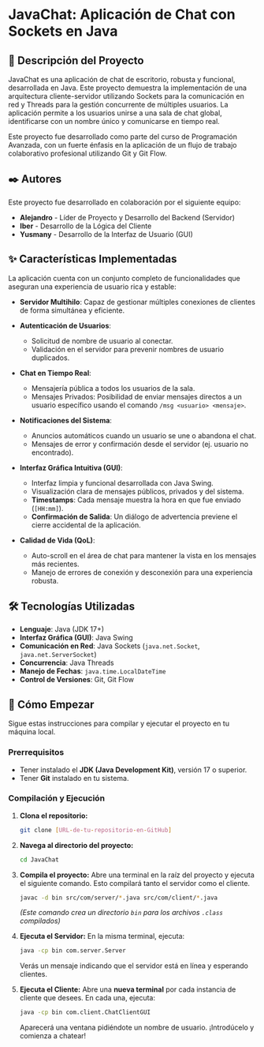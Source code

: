 # JavaChat: Aplicación de Chat con Sockets en Java

## 📜 Descripción del Proyecto
JavaChat es una aplicación de chat de escritorio, robusta y funcional, desarrollada en Java. Este proyecto demuestra la implementación de una arquitectura cliente-servidor utilizando Sockets para la comunicación en red y Threads para la gestión concurrente de múltiples usuarios. La aplicación permite a los usuarios unirse a una sala de chat global, identificarse con un nombre único y comunicarse en tiempo real.

Este proyecto fue desarrollado como parte del curso de Programación Avanzada, con un fuerte énfasis en la aplicación de un flujo de trabajo colaborativo profesional utilizando Git y Git Flow.

## ✒️ Autores
Este proyecto fue desarrollado en colaboración por el siguiente equipo:

*   **Alejandro** - Líder de Proyecto y Desarrollo del Backend (Servidor)
*   **Iber** - Desarrollo de la Lógica del Cliente
*   **Yusmany** - Desarrollo de la Interfaz de Usuario (GUI)

## ✨ Características Implementadas
La aplicación cuenta con un conjunto completo de funcionalidades que aseguran una experiencia de usuario rica y estable:

*   **Servidor Multihilo**: Capaz de gestionar múltiples conexiones de clientes de forma simultánea y eficiente.

*   **Autenticación de Usuarios**:
    *   Solicitud de nombre de usuario al conectar.
    *   Validación en el servidor para prevenir nombres de usuario duplicados.

*   **Chat en Tiempo Real**:
    *   Mensajería pública a todos los usuarios de la sala.
    *   Mensajes Privados: Posibilidad de enviar mensajes directos a un usuario específico usando el comando `/msg <usuario> <mensaje>`.

*   **Notificaciones del Sistema**:
    *   Anuncios automáticos cuando un usuario se une o abandona el chat.
    *   Mensajes de error y confirmación desde el servidor (ej. usuario no encontrado).

*   **Interfaz Gráfica Intuitiva (GUI)**:
    *   Interfaz limpia y funcional desarrollada con Java Swing.
    *   Visualización clara de mensajes públicos, privados y del sistema.
    *   **Timestamps**: Cada mensaje muestra la hora en que fue enviado (`[HH:mm]`).
    *   **Confirmación de Salida**: Un diálogo de advertencia previene el cierre accidental de la aplicación.

*   **Calidad de Vida (QoL)**:
    *   Auto-scroll en el área de chat para mantener la vista en los mensajes más recientes.
    *   Manejo de errores de conexión y desconexión para una experiencia robusta.

## 🛠️ Tecnologías Utilizadas
*   **Lenguaje**: Java (JDK 17+)
*   **Interfaz Gráfica (GUI)**: Java Swing
*   **Comunicación en Red**: Java Sockets (`java.net.Socket`, `java.net.ServerSocket`)
*   **Concurrencia**: Java Threads
*   **Manejo de Fechas**: `java.time.LocalDateTime`
*   **Control de Versiones**: Git, Git Flow

## 🚀 Cómo Empezar
Sigue estas instrucciones para compilar y ejecutar el proyecto en tu máquina local.

### Prerrequisitos
*   Tener instalado el **JDK (Java Development Kit)**, versión 17 o superior.
*   Tener **Git** instalado en tu sistema.

### Compilación y Ejecución
1.  **Clona el repositorio:**
    ```bash
    git clone [URL-de-tu-repositorio-en-GitHub]
    ```

2.  **Navega al directorio del proyecto:**
    ```bash
    cd JavaChat
    ```

3.  **Compila el proyecto:**
    Abre una terminal en la raíz del proyecto y ejecuta el siguiente comando. Esto compilará tanto el servidor como el cliente.
    ```bash
    javac -d bin src/com/server/*.java src/com/client/*.java
    ```
    *(Este comando crea un directorio `bin` para los archivos `.class` compilados)*

4.  **Ejecuta el Servidor:**
    En la misma terminal, ejecuta:
    ```bash
    java -cp bin com.server.Server
    ```
    Verás un mensaje indicando que el servidor está en línea y esperando clientes.

5.  **Ejecuta el Cliente:**
    Abre una **nueva terminal** por cada instancia de cliente que desees. En cada una, ejecuta:
    ```bash
    java -cp bin com.client.ChatClientGUI
    ```
    Aparecerá una ventana pidiéndote un nombre de usuario. ¡Introdúcelo y comienza a chatear!

